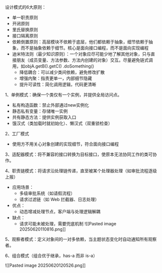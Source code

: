 设计模式的6大原则：
- 单一职责原则
- 开闭原则
- 里氏替换原则
- 接口隔离原则
- 依赖倒置原则：高层模块不依赖于底层，他们都依赖于抽象，细节依赖于抽象，而不是抽象依赖于细节。核心是面向接口编程，而不是面向实现编程
- 迪米特法则（最少知识原则）：一个对象应尽可能少地了解其他对象，只与直接朋友（成员变量、方法参数、方法内创建的对象）交互。尽量避免链式调用，如objA.getB().getC() .doSomething()
	- 降低耦合：可以减少类间依赖，避免修改扩散
	- 增强内聚：指责更单一，内部细节隐藏
	- 提升可读性：简化调用逻辑，代码更清晰



1、单例模式：确保一个类仅有一个实例，并提供全局访问点。
- 私有构造函数：禁止外部通过new实例化
- 静态私有变量：存储唯一实例
- 共有静态方法：提供实例获取入口
- 饿汉式（类加载时就初始化）、懒汉式（双重锁检查）

2、工厂模式
- 使用方不用关心对象创建的实现细节，符合面向接口编程

3、适配器模式：将不兼容的接口转换为目标接口，使原本无法协同工作的类可协作。

4、职责链模式：将请求沿处理链传递，直至被某个处理器处理（如审批流程逐级上报）
- 应用场景：
	- 多级审批系统（如请假流程）
	- 请求过滤链（如 Web 拦截器、日志处理）
- 优点：
	- 动态增减处理节点，客户端与处理逻辑解耦
- 缺点：
	- 请求可能未被处理，需要兜底机制
![[Pasted image 20250620110816.png]]

5、观察者模式：定义对象间的一对多依赖，当主题状态变化时自动通知所有观察者。

6、组合模式（组合优于继承，has-a 而非 is-a）

![[Pasted image 20250620120526.png]]